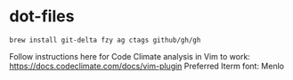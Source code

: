 # dot-files

```
brew install git-delta fzy ag ctags github/gh/gh
```

Follow instructions here for Code Climate analysis in Vim to work: https://docs.codeclimate.com/docs/vim-plugin
Preferred Iterm font: Menlo
